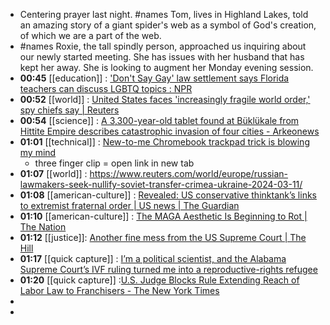 - Centering prayer last night. #names Tom, lives in Highland Lakes, told an amazing story of a giant spider's web as a symbol of God's creation, of which we are a part of the web.
- #names Roxie, the tall spindly person, approached us inquiring about our newly started meeting. She has issues with her husband that has kept her away. She is looking to augment her Monday evening session.
- **00:45** [[education]] : ['Don't Say Gay' law settlement says Florida teachers can discuss LGBTQ topics : NPR](https://www.npr.org/2024/03/11/1237730819/florida-dont-say-gay-law-settlement-lgbtq)
- **00:52** [[world]] : [United States faces 'increasingly fragile world order,' spy chiefs say | Reuters](https://www.reuters.com/world/us/us-spy-agencies-say-country-faces-increasingly-fragile-world-order-2024-03-11/)
- **00:54** [[science]] : [A 3,300-year-old tablet found at Büklükale from Hittite Empire describes catastrophic invasion of four cities - Arkeonews](https://arkeonews.net/a-3300-year-old-tablet-found-at-buklukale-from-hittite-empire-describes-catastrophic-invasion-of-four-cities/)
- **01:01** [[technical]] : [New-to-me Chromebook trackpad trick is blowing my mind](https://chromeunboxed.com/chromebook-trackpad-3-finger-click-new-tab/)
	- three finger clip = open link in new tab
- **01:07** [[world]] : https://www.reuters.com/world/europe/russian-lawmakers-seek-nullify-soviet-transfer-crimea-ukraine-2024-03-11/
- **01:08** [[american-culture]] : [Revealed: US conservative thinktank’s links to extremist fraternal order | US news | The Guardian](https://www.theguardian.com/us-news/2024/mar/11/claremont-institute-society-for-american-civic-renewal-links)
- **01:10** [[american-culture]] : [The MAGA Aesthetic Is Beginning to Rot | The Nation](https://www.thenation.com/article/politics/maga-aesthetic-trump-style/)
- **01:12** [[justice]]: [Another fine mess from the US Supreme Court | The Hill](https://thehill.com/opinion/judiciary/4520065-another-fine-mess-from-the-us-supreme-court/)
- **01:17** [[quick capture]] : [I’m a political scientist, and the Alabama Supreme Court’s IVF ruling turned me into a reproductive-rights refugee](https://theconversation.com/im-a-political-scientist-and-the-alabama-supreme-courts-ivf-ruling-turned-me-into-a-reproductive-rights-refugee-225126)
- **01:20** [[quick capture]] :[U.S. Judge Blocks Rule Extending Reach of Labor Law to Franchisers - The New York Times](https://www.nytimes.com/2024/03/11/business/economy/nlrb-joint-employer-court-ruling.html)
-
-